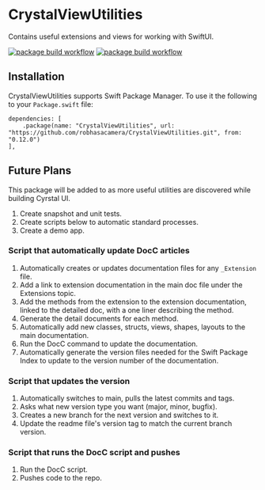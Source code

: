 # CrystalViewUtilities

Contains useful extensions and views for working with SwiftUI.

[![package build workflow](https://github.com/robhasacamera/CrystalViewUtilities/actions/workflows/ios-package.yml/badge.svg)](https://github.com/robhasacamera/CrystalViewUtilities/actions/workflows/ios-package.yml)
[![package build workflow](https://github.com/robhasacamera/CrystalViewUtilities/actions/workflows/mac-package.yml/badge.svg)](https://github.com/robhasacamera/CrystalViewUtilities/actions/workflows/mac-package.yml)

## Installation

CrystalViewUtilities supports Swift Package Manager. To use it the following to your `Package.swift` file:

```
dependencies: [
    .package(name: "CrystalViewUtilities", url: "https://github.com/robhasacamera/CrystalViewUtilities.git", from: "0.12.0")
],
```

## Future Plans

This package will be added to as more useful utilities are discovered while building Cyrstal UI.

1. Create snapshot and unit tests.
2. Create scripts below to automatic standard processes.
3. Create a demo app.

### Script that automatically update DocC articles
1. Automatically creates or updates documentation files for any `_Extension` file.
2. Add a link to extension documentation in the main doc file under the Extensions topic.
3. Add the methods from the extension to the extension documentation, linked to the detailed doc, with a one liner describing the method.
4. Generate the detail documents for each method.
5. Automatically add new classes, structs, views, shapes, layouts to the main documentation.
6. Run the DocC command to update the documentation.
7. Automatically generate the version files needed for the Swift Package Index to update to the version number of the documentation.

### Script that updates the version
1. Automatically switches to main, pulls the latest commits and tags.
2. Asks what new version type you want (major, minor, bugfix).
3. Creates a new branch for the next version and switches to it.
4. Update the readme file's version tag to match the current branch version.

### Script that runs the DocC script and pushes
1. Run the DocC script.
2. Pushes code to the repo.
